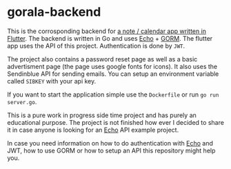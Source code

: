 # gorala-backend

This is the corrosponding backend for [a note / calendar app written in Flutter](https://github.com/raLaaaa/gorala-client).
The backend is written in Go and uses [Echo](https://echo.labstack.com/) + [GORM](https://gorm.io/). The flutter app uses the API of this project.
Authentication is done by `JWT`.

The project also contains a password reset page as well as a basic advertisment page (the page uses google fonts for icons).
It also uses the Sendinblue API for sending emails. You can setup an environment variable called `SIBKEY` with your api key.

If you want to start the application simple use the `Dockerfile` or run `go run server.go`.

This is a pure work in progress side time project and has purely an educational purpose. 
The project is not finished how ever I decided to share it in case anyone is looking for an [Echo](https://echo.labstack.com/) API example project. 

In case you need information on how to do authentication with [Echo](https://echo.labstack.com/) and JWT, how to use GORM or how to setup an API this repository might help you.
